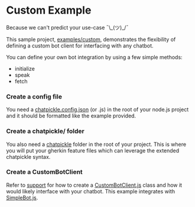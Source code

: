 # Custom Example

Because we can't predict your use-case ¯\\\_(ツ)\_/¯

This sample project, [examples/custom](./), demonstrates the flexibility of defining a custom bot client for interfacing with any chatbot.

You can define your own bot integration by using a few simple methods:
* initialize
* speak
* fetch

### Create a config file

You need a [chatpickle.config.json](chatpickle.config.json) (or .js) in the root of your node.js project and it should be formatted like the example provided.

### Create a chatpickle/ folder
You also need a [chatpickle](chatpickle) folder in the root of your project.  This is where you will put your gherkin feature files which can leverage the extended chatpickle syntax.

### Create a CustomBotClient

Refer to [support](chatpickle/support) for how to create a [CustomBotClient.js](chatpickle/support/CustomBotClient.js) class and how it would likely interface with your chatbot.  This example integrates with [SimpleBot.js](chatpickle/support/SimpleBot.js).